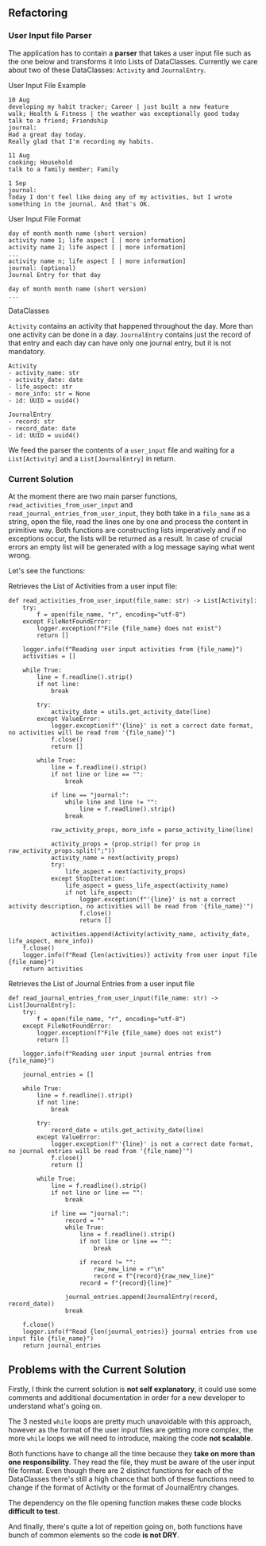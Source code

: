 ## Refactoring

### User Input file Parser

The application has to contain a **parser** that takes a user input file such as the one below and transforms it into Lists of DataClasses. Currently we care about two of these DataClasses: `Activity` and `JournalEntry`.

User Input File Example

```
10 Aug
developing my habit tracker; Career | just built a new feature
walk; Health & Fitness | the weather was exceptionally good today
talk to a friend; Friendship
journal:
Had a great day today.
Really glad that I'm recording my habits.

11 Aug
cooking; Household
talk to a family member; Family

1 Sep
journal:
Today I don't feel like doing any of my activities, but I wrote something in the journal. And that's OK.
```

User Input File Format

```
day of month month name (short version)
activity name 1; life aspect [ | more information]
activity name 2; life aspect [ | more information]
...
activity name n; life aspect [ | more information]
journal: (optional)
Journal Entry for that day

day of month month name (short version)
...
```

DataClasses

`Activity` contains an activity that happened throughout the day. More than one activity can be done in a day. `JournalEntry` contains just the record of that entry and each day can have only one journal entry, but it is not mandatory.

```
Activity
- activity_name: str
- activity_date: date
- life_aspect: str
- more_info: str = None
- id: UUID = uuid4()

JournalEntry
- record: str
- record_date: date
- id: UUID = uuid4()
```

We feed the parser the contents of a `user_input` file and waiting for a `List[Activity]` and a `List[JournalEntry]` in return.

### Current Solution

At the moment there are two main parser functions, `read_activities_from_user_input` and `read_journal_entries_from_user_input`, they both take in a `file_name` as a string, open the file, read the lines one by one and process the content in primitive way. Both functions are constructing lists imperatively and if no exceptions occur, the lists will be returned as a result. In case of crucial errors an empty list will be generated with a log message saying what went wrong.

Let's see the functions:

Retrieves the List of Activities from a user input file:

```
def read_activities_from_user_input(file_name: str) -> List[Activity]:
    try:
        f = open(file_name, "r", encoding="utf-8")
    except FileNotFoundError:
        logger.exception(f"File {file_name} does not exist")
        return []

    logger.info(f"Reading user input activities from {file_name}")
    activities = []

    while True:
        line = f.readline().strip()
        if not line:
            break

        try:
            activity_date = utils.get_activity_date(line)
        except ValueError:
            logger.exception(f"'{line}' is not a correct date format, no activities will be read from '{file_name}'")
            f.close()
            return []

        while True:
            line = f.readline().strip()
            if not line or line == "":
                break

            if line == "journal:":
                while line and line != "":
                    line = f.readline().strip()
                break

            raw_activity_props, more_info = parse_activity_line(line)

            activity_props = (prop.strip() for prop in raw_activity_props.split(";"))
            activity_name = next(activity_props)
            try:
                life_aspect = next(activity_props)
            except StopIteration:
                life_aspect = guess_life_aspect(activity_name)
                if not life_aspect:
                    logger.exception(f"'{line}' is not a correct activity description, no activities will be read from '{file_name}'")
                    f.close()
                    return []

            activities.append(Activity(activity_name, activity_date, life_aspect, more_info))
    f.close()
    logger.info(f"Read {len(activities)} activity from user input file {file_name}")
    return activities
```

Retrieves the List of Journal Entries from a user input file

```
def read_journal_entries_from_user_input(file_name: str) -> List[JournalEntry]:
    try:
        f = open(file_name, "r", encoding="utf-8")
    except FileNotFoundError:
        logger.exception(f"File {file_name} does not exist")
        return []

    logger.info(f"Reading user input journal entries from {file_name}")

    journal_entries = []

    while True:
        line = f.readline().strip()
        if not line:
            break

        try:
            record_date = utils.get_activity_date(line)
        except ValueError:
            logger.exception(f"'{line}' is not a correct date format, no journal entries will be read from '{file_name}'")
            f.close()
            return []

        while True:
            line = f.readline().strip()
            if not line or line == "":
                break

            if line == "journal:":
                record = ""
                while True:
                    line = f.readline().strip()
                    if not line or line == "":
                        break

                    if record != "":
                        raw_new_line = r"\n"
                        record = f"{record}{raw_new_line}"
                    record = f"{record}{line}"

                journal_entries.append(JournalEntry(record, record_date))
                break

    f.close()
    logger.info(f"Read {len(journal_entries)} journal entries from use input file {file_name}")
    return journal_entries
```

## Problems with the Current Solution

Firstly, I think the current solution is **not self explanatory**, it could use some comments and additional documentation in order for a new developer to understand what's going on.

The 3 nested `while` loops are pretty much unavoidable with this approach, however as the format of the user input files are getting more complex, the more `while` loops we will need to introduce, making the code **not scalable**.

Both functions have to change all the time because they **take on more than one responsibility**. They read the file, they must be aware of the user input file format. Even though there are 2 distinct functions for each of the DataClasses there's still a high chance that both of these functions need to change if the format of Activity or the format of JournalEntry changes.

The dependency on the file opening function makes these code blocks **difficult to test**.

And finally, there's quite a lot of repeition going on, both functions have bunch of common elements so the code **is not DRY**.
